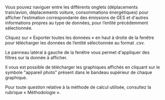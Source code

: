 Vous pouvez naviguer entre les différents onglets (déplacements train/avion, déplacements voiture, consommations énergétiques) pour afficher l’estimation correspondante des émissions de GES et d'autres informations propres au type de données, pour l’entité précédemment sélectionnée. 


Cliquez sur « Exporter toutes les données » en haut à droite de la fenêtre pour télécharger les données de l’entité sélectionnée au format .csv.


Le panneau latéral à gauche de la fenêtre vous permet d'appliquer des filtres sur la donnée à afficher.


Il vous est possible de télécharger les graphiques affichés en cliquant sur le symbole "appareil photo" présent dans le bandeau supérieur de chaque graphique. 


Pour toute question relative à la méthode de calcul utilisée, consultez la rubrique « Méthodologie ».

